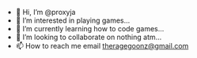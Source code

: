 - 👋 Hi, I’m @proxyja
- 👀 I’m interested in playing games...
- 🌱 I’m currently learning how to code games...
- 💞️ I’m looking to collaborate on nothing atm...
- 📫 How to reach me email theragegoonz@gmail.com
<!---
proxyja/proxyja is a ✨ special ✨ repository because its `README.md` (this file) appears on your GitHub profile.
You can click the Preview link to take a look at your changes.
